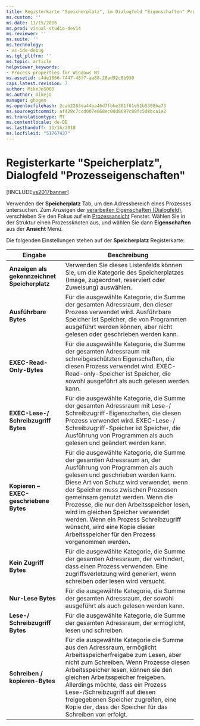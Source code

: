 ```yaml
---
title: Registerkarte "Speicherplatz", im Dialogfeld "Eigenschaften" Process | Microsoft-Dokumentation
ms.custom: ''
ms.date: 11/15/2016
ms.prod: visual-studio-dev14
ms.reviewer: ''
ms.suite: ''
ms.technology:
- vs-ide-debug
ms.tgt_pltfrm: ''
ms.topic: article
helpviewer_keywords:
- Process properties for Windows NT
ms.assetid: c4de1866-7447-48f7-aa88-28ad92c0b930
caps.latest.revision: 7
author: MikeJo5000
ms.author: mikejo
manager: ghogen
ms.openlocfilehash: 2cab2263da44ba46d7fbbe301f61e51b5308ba73
ms.sourcegitcommit: af428c7ccd007e668ec0dd8697c88fc5d8bca1e2
ms.translationtype: MT
ms.contentlocale: de-DE
ms.lasthandoff: 11/16/2018
ms.locfileid: "51767437"
---
```

# <a name="space-tab-process-properties-dialog-box"></a>Registerkarte "Speicherplatz", Dialogfeld "Prozesseigenschaften"
[!INCLUDE[vs2017banner](../includes/vs2017banner.md)]

Verwenden der **Speicherplatz** Tab, um den Adressbereich eines Prozesses untersuchen. Zum Anzeigen der [verarbeiten Eigenschaften (Dialogfeld)](../debugger/process-properties-dialog-box.md), verschieben Sie den Fokus auf ein [Prozessansicht](../debugger/processes-view.md) Fenster. Wählen Sie in der Struktur einen Prozessknoten aus, und wählen Sie dann **Eigenschaften** aus der **Ansicht** Menü.  
  
 Die folgenden Einstellungen stehen auf der **Speicherplatz** Registerkarte:  
  
|Eingabe|Beschreibung|  
|-----------|-----------------|  
|**Anzeigen als gekennzeichnet Speicherplatz**|Verwenden Sie dieses Listenfelds können Sie, um die Kategorie des Speicherplatzes (Image, zugeordnet, reserviert oder Zuweisung) auswählen.|  
|**Ausführbare Bytes**|Für die ausgewählte Kategorie, die Summe der gesamten Adressraum, den dieser Prozess verwendet wird. Ausführbare Speicher ist Speicher, die von Programmen ausgeführt werden können, aber nicht gelesen oder geschrieben werden kann.|  
|**EXEC-Read-Only-Bytes**|Für die ausgewählte Kategorie, die Summe der gesamten Adressraum mit schreibgeschützten Eigenschaften, die diesen Prozess verwendet wird. EXEC-Read-only-Speicher ist Speicher, die sowohl ausgeführt als auch gelesen werden kann.|  
|**EXEC-Lese-/ Schreibzugriff Bytes**|Für die ausgewählte Kategorie, die Summe der gesamten Adressraum mit Lese-/ Schreibzugriff-Eigenschaften, die diesen Prozess verwendet wird. EXEC-Lese-/ Schreibzugriff-Speicher ist Speicher, die Ausführung von Programmen als auch gelesen und geändert werden kann.|  
|**Kopieren – EXEC-geschriebene Bytes**|Für die ausgewählte Kategorie, die Summe der gesamten Adressraum an, der Ausführung von Programmen als auch gelesen und geschrieben werden kann. Diese Art von Schutz wird verwendet, wenn der Speicher muss zwischen Prozessen gemeinsam genutzt werden. Wenn die Prozesse, die nur den Arbeitsspeicher lesen, wird im gleichen Speicher verwendet werden. Wenn ein Prozess Schreibzugriff wünscht, wird eine Kopie dieser Arbeitsspeicher für den Prozess vorgenommen werden.|  
|**Kein Zugriff Bytes**|Für die ausgewählte Kategorie, die Summe der gesamten Adressraum, der verhindert, dass einen Prozess verwenden. Eine zugriffsverletzung wird generiert, wenn schreiben oder lesen wird versucht.|  
|**Nur-Lese Bytes**|Für die ausgewählte Kategorie, die Summe der gesamten Adressraum, der sowohl ausgeführt als auch gelesen werden kann.|  
|**Lese-/ Schreibzugriff Bytes**|Für die ausgewählte Kategorie, die Summe der gesamten Adressraum, der ermöglicht, lesen und schreiben.|  
|**Schreiben / kopieren-Bytes**|Für die ausgewählte Kategorie die Summe aus den Adressraum, ermöglicht Arbeitsspeicherfreigabe zum Lesen, aber nicht zum Schreiben. Wenn Prozesse diesen Arbeitsspeicher lesen, können sie den gleichen Arbeitsspeicher freigeben. Allerdings möchte, dass ein Prozess Lese-/Schreibzugriff auf diesen freigegebenen Speicher zugreifen, eine Kopie der, dass der Speicher für das Schreiben von erfolgt.|




